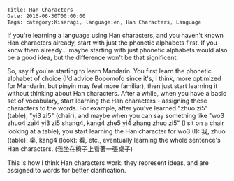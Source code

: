     Title: Han Characters
    Date: 2016-06-30T00:00:00
    Tags: category:Kisaragi, language:en, Han Characters, Language

If you're learning a language using Han characters, and you haven't known Han characters already, start with just the phonetic alphabets first. If you know them already... maybe starting with just phonetic alphabets would also be a good idea, but the difference won't be that significent.

So, say if you're starting to learn Mandarin. You first learn the phonetic alphabet of choice (I'd advice Bopomofo since it's, I think, more optimized for Mandarin, but pinyin may feel more familiar), then just start learning it without thinking about Han characters.
After a while, when you have a basic set of vocabulary, start learning the Han characters - assigning these characters to the words. For example, after you've learned "zhuo zi5"(table), "yi3 zi5" (chair), and maybe when you can say something like "wo3 zhuo4 zai4 yi3 zi5 shang4, kang4 zhe5 yi4 zhang zhuo zi5" (I sit on a chair looking at a table), you start learning the Han character for wo3 (I): 我, zhuo (table): 桌, kang4 (look): 看, etc., eventually learning the whole sentence's Han characters. (我坐在椅子上看著一張桌子)

This is how I think Han characters work: they represent ideas, and are assigned to words for better clarification.
